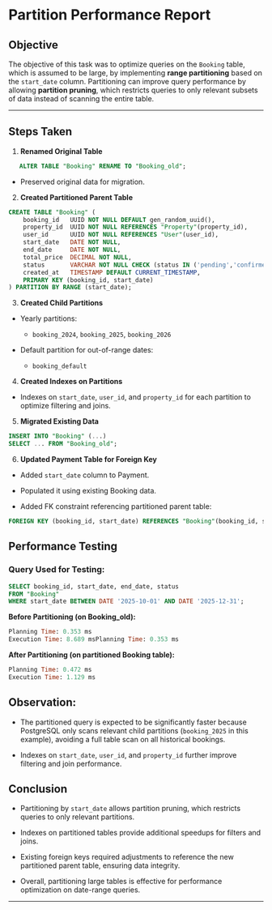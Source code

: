 # Partition Performance Report

## Objective
The objective of this task was to optimize queries on the `Booking` table, which is assumed to be large, by implementing **range partitioning** based on the `start_date` column. Partitioning can improve query performance by allowing **partition pruning**, which restricts queries to only relevant subsets of data instead of scanning the entire table.

---

## Steps Taken

1. **Renamed Original Table**
```sql
   ALTER TABLE "Booking" RENAME TO "Booking_old";
```
- Preserved original data for migration.

2. **Created Partitioned Parent Table**
```sql
CREATE TABLE "Booking" (
    booking_id   UUID NOT NULL DEFAULT gen_random_uuid(),
    property_id  UUID NOT NULL REFERENCES "Property"(property_id),
    user_id      UUID NOT NULL REFERENCES "User"(user_id),
    start_date   DATE NOT NULL,
    end_date     DATE NOT NULL,
    total_price  DECIMAL NOT NULL,
    status       VARCHAR NOT NULL CHECK (status IN ('pending','confirmed','canceled')),
    created_at   TIMESTAMP DEFAULT CURRENT_TIMESTAMP,
    PRIMARY KEY (booking_id, start_date)
) PARTITION BY RANGE (start_date);
```
3. **Created Child Partitions**

- Yearly partitions:

	- `booking_2024`, `booking_2025`, `booking_2026`

- Default partition for out-of-range dates:

	- `booking_default`

4. **Created Indexes on Partitions**

- Indexes on `start_date`, `user_id`, and `property_id` for each partition to optimize filtering and joins.

5. **Migrated Existing Data**
```sql
INSERT INTO "Booking" (...)
SELECT ... FROM "Booking_old";
```
6. **Updated Payment Table for Foreign Key**

- Added `start_date` column to Payment.

- Populated it using existing Booking data.

- Added FK constraint referencing partitioned parent table:
```sql
FOREIGN KEY (booking_id, start_date) REFERENCES "Booking"(booking_id, start_date);
```
## Performance Testing
### Query Used for Testing:
```sql
SELECT booking_id, start_date, end_date, status
FROM "Booking"
WHERE start_date BETWEEN DATE '2025-10-01' AND DATE '2025-12-31';
```
**Before Partitioning (on Booking_old):**
```sql
Planning Time: 0.353 ms
Execution Time: 8.689 msPlanning Time: 0.353 ms
```
**After Partitioning (on partitioned Booking table):**
```sql
Planning Time: 0.472 ms
Execution Time: 1.129 ms
```
## Observation:

- The partitioned query is expected to be significantly faster because PostgreSQL only scans relevant child partitions (`booking_2025` in this example), avoiding a full table scan on all historical bookings.

- Indexes on `start_date`, `user_id`, and `property_id` further improve filtering and join performance.

## Conclusion
- Partitioning by `start_date` allows partition pruning, which restricts queries to only relevant partitions.

- Indexes on partitioned tables provide additional speedups for filters and joins.

- Existing foreign keys required adjustments to reference the new partitioned parent table, ensuring data integrity.

- Overall, partitioning large tables is effective for performance optimization on date-range queries.
---
